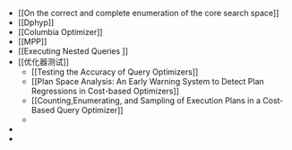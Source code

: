 - [[On the correct and complete enumeration of the core search space]]
- [[Dphyp]]
- [[Columbia Optimizer]]
- [[MPP]]
- [[Executing Nested Queries ]]
- [[优化器测试]]
	- [[Testing the Accuracy of Query Optimizers]]
	- [[Plan Space Analysis: An Early Warning System to Detect Plan Regressions in Cost-based Optimizers]]
	- [[Counting,Enumerating, and Sampling of Execution Plans in a Cost-Based Query Optimizer]]
	-
-
-